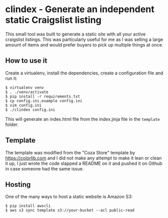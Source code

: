 # clindex - Generate an independent static Craigslist listing

This small tool was built to generate a static site with all your active craigslist listings.  This was particularly useful for me as I was selling a large amount of items and would prefer buyers to pick up multiple things at once.

## How to use it
Create a virtualenv, install the dependencies, create a configuration file and run it:
```
$ virtualenv venv
$ . ./venv/activate
$ pip install -r requirements.txt
$ cp config.ini.example config.ini
$ vim config.ini
$ ./clindex config.ini
```

This will generate an index.html file from the index.jinja file in the `template` folder.

## Template
The template was modified from the "Coza Store" template by https://colorlib.com and I did not make any attempt to make it lean or clean it up, I just wrote the code slapped a README on it and pushed it on Github in case someone had the same issue.

## Hosting
One of the many ways to host a static website is Amazon S3:
```
$ pip install awscli
$ aws s3 sync template s3://your-bucket --acl public-read
```
